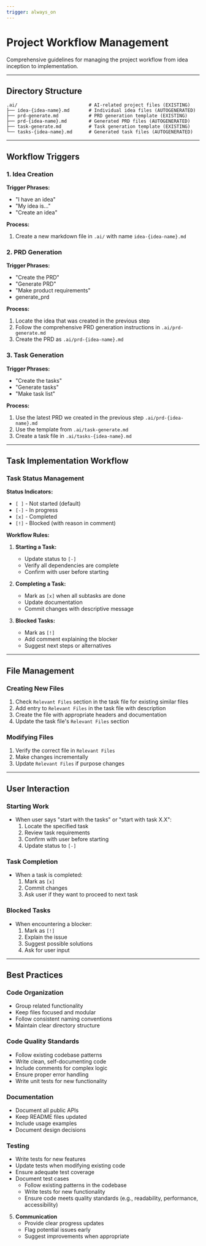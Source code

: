 ```yaml
---
trigger: always_on
---
```


# Project Workflow Management

Comprehensive guidelines for managing the project workflow from idea inception to implementation.

-------------------------------------------------------------------------------------------
## Directory Structure

```
.ai/                          # AI-related project files (EXISTING)
├── idea-{idea-name}.md       # Individual idea files (AUTOGENERATED)
├── prd-generate.md           # PRD generation template (EXISTING)
├── prd-{idea-name}.md        # Generated PRD files (AUTOGENERATED)
├── task-generate.md          # Task generation template (EXISTING)
└── tasks-{idea-name}.md      # Generated task files (AUTOGENERATED)
```

-------------------------------------------------------------------------------------------
## Workflow Triggers

### 1. Idea Creation
**Trigger Phrases:**
- "I have an idea"
- "My idea is..."
- "Create an idea"

**Process:**
1. Create a new markdown file in `.ai/` with name `idea-{idea-name}.md`

### 2. PRD Generation
**Trigger Phrases:**
- "Create the PRD"
- "Generate PRD"
- "Make product requirements"
- generate_prd

**Process:**
1. Locate the idea that was created in the previous step
2. Follow the comprehensive PRD generation instructions in `.ai/prd-generate.md`
3. Create the PRD as `.ai/prd-{idea-name}.md`

### 3. Task Generation
**Trigger Phrases:**
- "Create the tasks"
- "Generate tasks"
- "Make task list"

**Process:**
1. Use the latest PRD we created in the previous step `.ai/prd-{idea-name}.md`
2. Use the template from `.ai/task-generate.md`
3. Create a task file in `.ai/tasks-{idea-name}.md`

-------------------------------------------------------------------------------------------
## Task Implementation Workflow

### Task Status Management

**Status Indicators:**
- `[ ]` - Not started (default)
- `[-]` - In progress
- `[x]` - Completed
- `[!]` - Blocked (with reason in comment)

**Workflow Rules:**
1. **Starting a Task:**
   - Update status to `[-]`
   - Verify all dependencies are complete
   - Confirm with user before starting

2. **Completing a Task:**
   - Mark as `[x]` when all subtasks are done
   - Update documentation
   - Commit changes with descriptive message

3. **Blocked Tasks:**
   - Mark as `[!]`
   - Add comment explaining the blocker
   - Suggest next steps or alternatives



-------------------------------------------------------------------------------------------
## File Management

### Creating New Files
1. Check `Relevant Files` section in the task file for existing similar files
2. Add entry to `Relevant Files` in the task file with description
3. Create the file with appropriate headers and documentation
4. Update the task file's `Relevant Files` section

### Modifying Files
1. Verify the correct file in `Relevant Files`
2. Make changes incrementally
3. Update `Relevant Files` if purpose changes

-------------------------------------------------------------------------------------------
## User Interaction

### Starting Work
- When user says "start with the tasks" or "start with task X.X":
  1. Locate the specified task
  2. Review task requirements
  3. Confirm with user before starting
  4. Update status to `[-]`

### Task Completion
- When a task is completed:
  1. Mark as `[x]`
  2. Commit changes
  3. Ask user if they want to proceed to next task

### Blocked Tasks
- When encountering a blocker:
  1. Mark as `[!]`
  2. Explain the issue
  3. Suggest possible solutions
  4. Ask for user input

-------------------------------------------------------------------------------------------
## Best Practices

### Code Organization
- Group related functionality
- Keep files focused and modular
- Follow consistent naming conventions
- Maintain clear directory structure

### Code Quality Standards
- Follow existing codebase patterns
- Write clean, self-documenting code
- Include comments for complex logic
- Ensure proper error handling
- Write unit tests for new functionality

### Documentation
- Document all public APIs
- Keep README files updated
- Include usage examples
- Document design decisions

### Testing
- Write tests for new features
- Update tests when modifying existing code
- Ensure adequate test coverage
- Document test cases
   - Follow existing patterns in the codebase
   - Write tests for new functionality
   - Ensure code meets quality standards (e.g., readability, performance, accessibility)

5. **Communication**
   - Provide clear progress updates
   - Flag potential issues early
   - Suggest improvements when appropriate